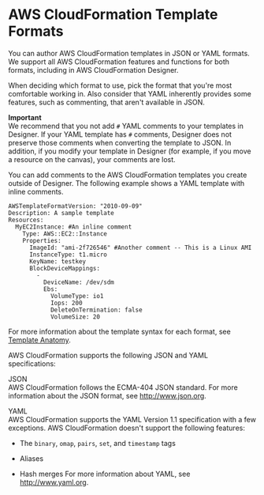 # AWS CloudFormation Template Formats<a name="template-formats"></a>

You can author AWS CloudFormation templates in JSON or YAML formats\. We support all AWS CloudFormation features and functions for both formats, including in AWS CloudFormation Designer\.

When deciding which format to use, pick the format that you're most comfortable working in\. Also consider that YAML inherently provides some features, such as commenting, that aren't available in JSON\.

**Important**  
We recommend that you not add `#` YAML comments to your templates in Designer\. If your YAML template has `#` comments, Designer does not preserve those comments when converting the template to JSON\. In addition, if you modify your template in Designer \(for example, if you move a resource on the canvas\), your comments are lost\. 

You can add comments to the AWS CloudFormation templates you create outside of Designer\. The following example shows a YAML template with inline comments\.

```
AWSTemplateFormatVersion: "2010-09-09"
Description: A sample template
Resources:
  MyEC2Instance: #An inline comment
    Type: AWS::EC2::Instance
    Properties: 
      ImageId: "ami-2f726546" #Another comment -- This is a Linux AMI
      InstanceType: t1.micro
      KeyName: testkey
      BlockDeviceMappings:
        -
          DeviceName: /dev/sdm
          Ebs:
            VolumeType: io1
            Iops: 200
            DeleteOnTermination: false
            VolumeSize: 20
```

For more information about the template syntax for each format, see [Template Anatomy](template-anatomy.md)\.

AWS CloudFormation supports the following JSON and YAML specifications:

JSON  
AWS CloudFormation follows the ECMA\-404 JSON standard\. For more information about the JSON format, see [http://www\.json\.org](http://www.json.org)\.

YAML  
AWS CloudFormation supports the YAML Version 1\.1 specification with a few exceptions\. AWS CloudFormation doesn't support the following features:  

+ The `binary`, `omap`, `pairs`, `set`, and `timestamp` tags

+ Aliases

+ Hash merges
For more information about YAML, see [http://www\.yaml\.org](http://www.yaml.org)\.